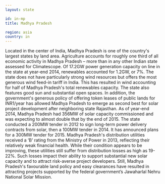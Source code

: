 ```yaml
---
layout: state

id: in-mp
title: Madhya Pradesh

region: asia
country: in
---
```

Located in the center of India, Madhya Pradesh is one of the country's largest states by land area. Agriculture accounts for roughly one third of all economic activity in Madhya Pradesh – more than in any other Indian state assessed for Climatescope. 
Of 17.2GW power generation capacity on line in the state at year-end 2014, renewables accounted for 1.2GW, or 7%. The state does not have particularly strong wind resources but offers the most generous wind feed-in tariff in India. This has resulted in wind accounting for half of Madhya Pradesh's total renewables capacity. 
The state also features good sun and substantial open spaces. In addition, the government's generous policy of offering token leases of public lands for INR1/year has allowed Madhya Pradesh to emerge as second best for solar project development after neighboring state Rajasthan.
As of year-end 2014, Madhya Pradesh had 356MW of solar capacity commissioned and was expecting to almost double that by the end of 2015. The state conducted a 200MW tender in 2012 to sign long-term power delivery contracts from solar, then a 100MW tender in 2014. It has announced plans for a 300MW tender for 2015. 
Madhya Pradesh's distribution utilities received a ‘B’ rating from the Ministry of Power in 2013, reflecting their relatively weak financial health. While their condition appears to be improving, these utilities still suffer from distribution losses as high as 19-22%. 
Such losses impact their ability to support substantial new solar capacity and to attract risk-averse project developers. Still, Madhya Pradesh's favourable land policy and easy clearances have resulted in attracting projects supported by the federal government’s Jawaharlal Nehru National Solar Mission. 

